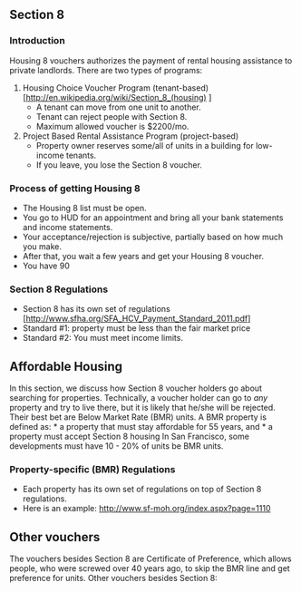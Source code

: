 
## Section 8 
### Introduction
Housing 8 vouchers authorizes the payment of rental housing assistance to private landlords. There are two types of programs:
1. Housing Choice Voucher Program (tenant-based) [http://en.wikipedia.org/wiki/Section_8_(housing) ]
     * A tenant can move from one unit to another.
     * Tenant can reject people with Section 8.
     * Maximum allowed voucher is $2200/mo.
2. Project Based Rental Assistance Program (project-based)
     * Property owner reserves some/all of units in a building for low-income tenants.
     * If you leave, you lose the Section 8 voucher.

### Process of getting Housing 8
* The Housing 8 list must be open.
* You go to HUD for an appointment and bring all your bank statements and income statements.
* Your acceptance/rejection is subjective, partially based on how much you make.
* After that, you wait a few years and get your Housing 8 voucher.
* You have 90

### Section 8 Regulations
* Section 8 has its own set of regulations [http://www.sfha.org/SFA_HCV_Payment_Standard_2011.pdf]
* Standard #1: property must be less than the fair market price
* Standard #2: You must meet income limits.


## Affordable Housing
In this section, we discuss how Section 8 voucher holders go about searching for properties. Technically, a voucher holder can go to *any* property and try to live there, but it is likely that he/she will be rejected. Their best bet are Below Market Rate (BMR) units. A BMR property is defined as:
     * a property that must stay affordable for 55 years, and
     * a property must accept Section 8 housing
In San Francisco, some developments must have 10 - 20% of units be BMR units.


### Property-specific (BMR) Regulations
* Each property has its own set of regulations on top of Section 8 regulations. 
* Here is an example: http://www.sf-moh.org/index.aspx?page=1110


 ## Other vouchers
The vouchers besides Section 8 are Certificate of Preference, which allows people, who were screwed over 40 years ago, to skip the BMR line and get preference for units.
Other vouchers besides Section 8:

